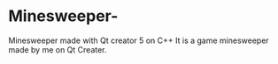 # Minesweeper-
Minesweeper made with Qt creator 5 on C++
It is a game minesweeper made by me on Qt Creater.
